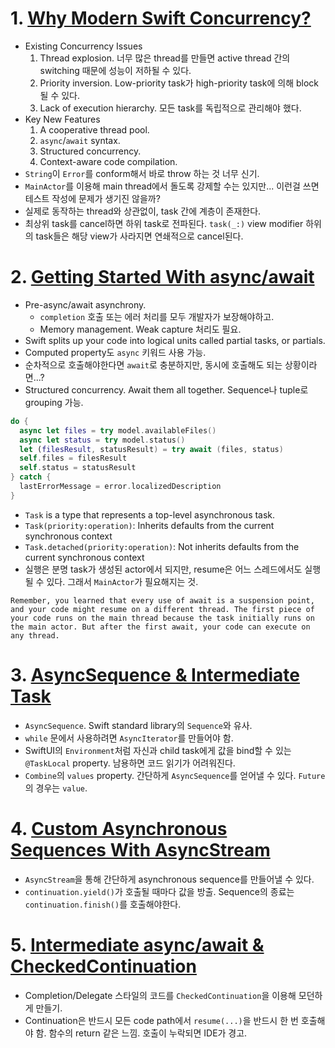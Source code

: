 # 1. [Why Modern Swift Concurrency?](https://www.raywenderlich.com/books/modern-concurrency-in-swift/v1.0/chapters/1-why-modern-swift-concurrency)
- Existing Concurrency Issues
  1. Thread explosion. 너무 많은 thread를 만들면 active thread 간의 switching 때문에 성능이 저하될 수 있다.
  2. Priority inversion. Low-priority task가 high-priority task에 의해 block 될 수 있다.
  3. Lack of execution hierarchy. 모든 task를 독립적으로 관리해야 했다.
- Key New Features
  1. A cooperative thread pool.
  2. `async`/`await` syntax.
  3. Structured concurrency.
  4. Context-aware code compilation.
- `String`이 `Error`를 conform해서 바로 throw 하는 것 너무 신기.
- `MainActor`를 이용해 main thread에서 돌도록 강제할 수는 있지만... 이런걸 쓰면 테스트 작성에 문제가 생기진 않을까?
- 실제로 동작하는 thread와 상관없이, task 간에 계층이 존재한다.
- 최상위 task를 cancel하면 하위 task로 전파된다. `task(_:)` view modifier 하위의 task들은 해당 view가 사라지면 연쇄적으로 cancel된다.

# 2. [Getting Started With async/await](https://www.raywenderlich.com/books/modern-concurrency-in-swift/v1.0/chapters/2-getting-started-with-async-await)
- Pre-async/await asynchrony. 
  - `completion` 호출 또는 에러 처리를 모두 개발자가 보장해야하고. 
  - Memory management. Weak capture 처리도 필요.
- Swift splits up your code into logical units called partial tasks, or partials.
- Computed property도 `async` 키워드 사용 가능.
- 순차적으로 호출해야한다면 `await`로 충분하지만, 동시에 호출해도 되는 상황이라면...? 
- Structured concurrency. Await them all together. Sequence나 tuple로 grouping 가능.
```Swift
do {
  async let files = try model.availableFiles()
  async let status = try model.status()
  let (filesResult, statusResult) = try await (files, status)
  self.files = filesResult
  self.status = statusResult
} catch {
  lastErrorMessage = error.localizedDescription
}
```
- `Task` is a type that represents a top-level asynchronous task.
- `Task(priority:operation)`: Inherits defaults from the current synchronous context
- `Task.detached(priority:operation)`: Not inherits defaults from the current synchronous context
- 실행은 분명 task가 생성된 actor에서 되지만, resume은 어느 스레드에서도 실행될 수 있다. 그래서 `MainActor`가 필요해지는 것.
```
Remember, you learned that every use of await is a suspension point, and your code might resume on a different thread. The first piece of your code runs on the main thread because the task initially runs on the main actor. But after the first await, your code can execute on any thread.
```

# 3. [AsyncSequence & Intermediate Task](https://www.raywenderlich.com/books/modern-concurrency-in-swift/v1.0/chapters/3-asyncsequence-intermediate-task)
- `AsyncSequence`. Swift standard library의 `Sequence`와 유사.
- `while` 문에서 사용하려면 `AsyncIterator`를 만들어야 함.
- SwiftUI의 `Environment`처럼 자신과 child task에게 값을 bind할 수 있는 `@TaskLocal` property. 남용하면 코드 읽기가 어려워진다.
- `Combine`의 `values` property. 간단하게 `AsyncSequence`를 얻어낼 수 있다. `Future`의 경우는 `value`.

# 4. [Custom Asynchronous Sequences With AsyncStream](https://www.raywenderlich.com/books/modern-concurrency-in-swift/v1.0/chapters/4-custom-asynchronous-sequences-with-asyncstream)
- `AsyncStream`을 통해 간단하게 asynchronous sequence를 만들어낼 수 있다.
- `continuation.yield()`가 호출될 때마다 값을 방출. Sequence의 종료는 `continuation.finish()`를 호출해야한다.

# 5. [Intermediate async/await & CheckedContinuation](https://www.raywenderlich.com/books/modern-concurrency-in-swift/v1.0/chapters/5-intermediate-async-await-checkedcontinuation)
- Completion/Delegate 스타일의 코드를 `CheckedContinuation`을 이용해 모던하게 만들기.
- Continuation은 반드시 모든 code path에서 `resume(...)`을 반드시 한 번 호출해야 함. 함수의 return 같은 느낌. 호출이 누락되면 IDE가 경고.